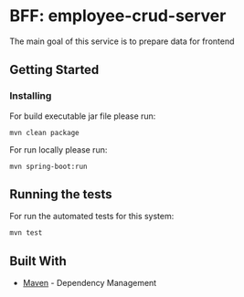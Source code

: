# BFF: employee-crud-server

The main goal of this service is to prepare data for frontend

## Getting Started

### Installing
For build executable jar file please run:
```
mvn clean package
```
For run locally please run:
```
mvn spring-boot:run
```

## Running the tests

For run the automated tests for this system:
```
mvn test
```

## Built With

* [Maven](https://maven.apache.org/) - Dependency Management
